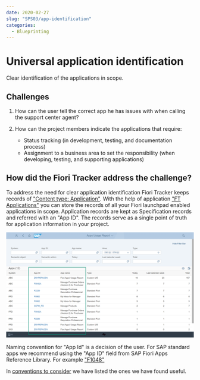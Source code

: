 ```yaml
---
date: 2020-02-27
slug: "SPS03/app-identification"
categories:
  - Blueprinting
---
```

# Universal application identification

Clear identification of the applications in scope.

<!-- more -->

## Challenges

1. How can the user tell the correct app he has issues with when calling the support center agent?
2. How can the project members indicate the applications that require:

    * Status tracking (in development, testing, and documentation process)
    * Assignment  to a business area to set the responsibility (when developing, testing, and supporting applications)

## How did the Fiori Tracker address the challenge?

To address the need for clear application identification Fiori Tracker keeps records of ["Content type: Application"](../../tracked/SPS03/apps.md). With the help of application ["FT Applications"](../../features/apps.md) you can store the records of all your Fiori launchpad enabled applications in scope. Application records are kept as Specification records and referred with an "App ID". The records serve as a single point of truth for application information in your project. 

[![](res/app-ids.png)](res/app-ids.png)

Naming convention for "App Id" is a decision of the user. For SAP standard apps we recommend using the "App ID" field from SAP Fiori Apps Reference Library. For example ["F1048"](https://fioriappslibrary.hana.ondemand.com/sap/fix/externalViewer/#/detail/Apps\('F1048'\)/S25OP)

In [conventions to consider](naming-apps.md) we have listed the ones we have found useful. 

